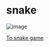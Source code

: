 # snake


![image](https://dl.dropboxusercontent.com/u/47510080/markdown/yfa/Screen%20Shot%202016-01-31%20at%2011.00.51%20PM.png)

[To snake game](http://ubuntu.zestlifia.tw/snake/)